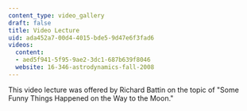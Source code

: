 ```yaml
---
content_type: video_gallery
draft: false
title: Video Lecture
uid: ada452a7-00d4-4015-bde5-9d47e6f3fad6
videos:
  content:
  - aed5f941-5f95-9ae2-3dc1-687b639f8046
  website: 16-346-astrodynamics-fall-2008
---
```

This video lecture was offered by Richard Battin on the topic of "Some Funny Things Happened on the Way to the Moon."